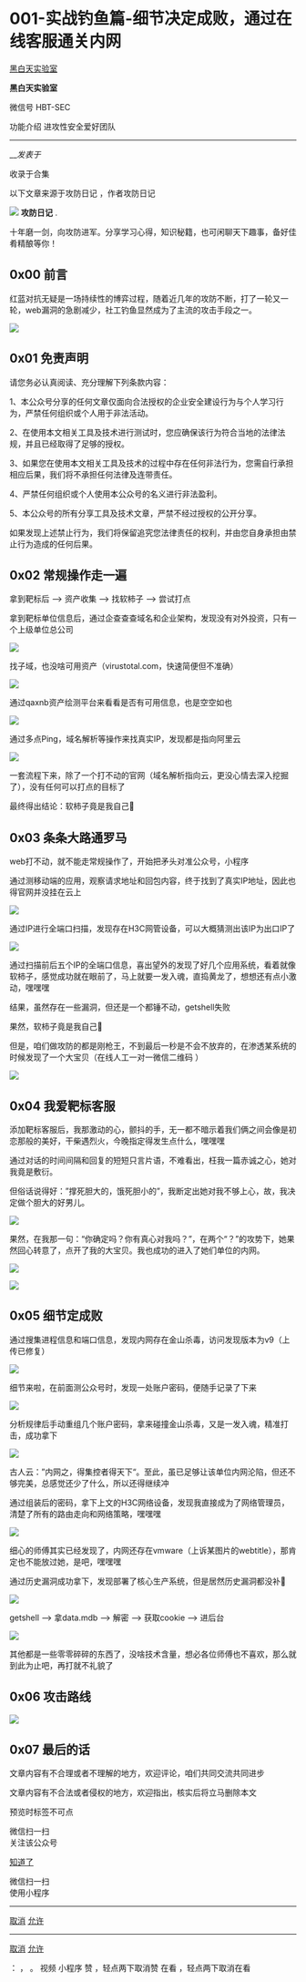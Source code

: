 #  001-实战钓鱼篇-细节决定成败，通过在线客服通关内网

[ 黑白天实验室 ](javascript:void\(0\);)

**黑白天实验室** ![]()

微信号 HBT-SEC

功能介绍 进攻性安全爱好团队

____

___发表于_

收录于合集

以下文章来源于攻防日记 ，作者攻防日记

![](http://wx.qlogo.cn/mmhead/Q3auHgzwzM7wjHchQicrOc1zia1vKaPpSJnvF4torSvZuou8MAh3zCVQ/0)
**攻防日记** .

十年磨一剑，向攻防进军。分享学习心得，知识秘籍，也可闲聊天下趣事，备好佳肴精酿等你！

## 0x00 前言

红蓝对抗无疑是一场持续性的博弈过程，随着近几年的攻防不断，打了一轮又一轮，web漏洞的急剧减少，社工钓鱼显然成为了主流的攻击手段之一。

![](http://hk-proxy.gitwarp.com/https://raw.githubusercontent.com/tuchuang9/tc1/refs/heads/main/public/20221019203309.png)

## 0x01 免责声明

请您务必认真阅读、充分理解下列条款内容：

1、本公众号分享的任何文章仅面向合法授权的企业安全建设行为与个人学习行为，严禁任何组织或个人用于非法活动。

2、在使用本文相关工具及技术进行测试时，您应确保该行为符合当地的法律法规，并且已经取得了足够的授权。

3、如果您在使用本文相关工具及技术的过程中存在任何非法行为，您需自行承担相应后果，我们将不承担任何法律及连带责任。

4、严禁任何组织或个人使用本公众号的名义进行非法盈利。

5、本公众号的所有分享工具及技术文章，严禁不经过授权的公开分享。

如果发现上述禁止行为，我们将保留追究您法律责任的权利，并由您自身承担由禁止行为造成的任何后果。

## 0x02 常规操作走一遍

拿到靶标后 --> 资产收集 --> 找软柿子 --> 尝试打点

拿到靶标单位信息后，通过企查查查域名和企业架构，发现没有对外投资，只有一个上级单位总公司

![](http://hk-proxy.gitwarp.com/https://raw.githubusercontent.com/tuchuang9/tc1/refs/heads/main/public/20221019203310.png)

找子域，也没啥可用资产（virustotal.com，快速简便但不准确）

  

![](http://hk-proxy.gitwarp.com/https://raw.githubusercontent.com/tuchuang9/tc1/refs/heads/main/public/20221019203311.png)

通过qaxnb资产绘测平台来看看是否有可用信息，也是空空如也

![](http://hk-proxy.gitwarp.com/https://raw.githubusercontent.com/tuchuang9/tc1/refs/heads/main/public/20221019203312.png)

通过多点Ping，域名解析等操作来找真实IP，发现都是指向阿里云

![](http://hk-proxy.gitwarp.com/https://raw.githubusercontent.com/tuchuang9/tc1/refs/heads/main/public/20221019203313.png)

一套流程下来，除了一个打不动的官网（域名解析指向云，更没心情去深入挖掘了），没有任何可以打点的目标了

最终得出结论：软柿子竟是我自己🤢

## 0x03 条条大路通罗马

web打不动，就不能走常规操作了，开始把矛头对准公众号，小程序

通过测移动端的应用，观察请求地址和回包内容，终于找到了真实IP地址，因此也得官网并没挂在云上

![](http://hk-proxy.gitwarp.com/https://raw.githubusercontent.com/tuchuang9/tc1/refs/heads/main/public/20221019203314.png)

通过IP进行全端口扫描，发现存在H3C网管设备，可以大概猜测出该IP为出口IP了

![](http://hk-proxy.gitwarp.com/https://raw.githubusercontent.com/tuchuang9/tc1/refs/heads/main/public/20221019203315.png)

通过扫描前后五个IP的全端口信息，喜出望外的发现了好几个应用系统，看着就像软柿子，感觉成功就在眼前了，马上就要一发入魂，直捣黄龙了，想想还有点小激动，嘿嘿嘿

结果，虽然存在一些漏洞，但还是一个都锤不动，getshell失败

果然，软柿子竟是我自己🤢

但是，咱们做攻防的都是刚枪王，不到最后一秒是不会不放弃的，在渗透某系统的时候发现了一个大宝贝（在线人工一对一微信二维码 ）

![](http://hk-proxy.gitwarp.com/https://raw.githubusercontent.com/tuchuang9/tc1/refs/heads/main/public/20221019203316.png)

## 0x04 我爱靶标客服

添加靶标客服后，我那激动的心，颤抖的手，无一都不暗示着我们俩之间会像是初恋那般的美好，干柴遇烈火，今晚指定得发生点什么，嘿嘿嘿

通过对话的时间间隔和回复的短短只言片语，不难看出，枉我一篇赤诚之心，她对我竟是敷衍。

但俗话说得好：”撑死胆大的，饿死胆小的”，我断定出她对我不够上心，故，我决定做个胆大的好男儿。

![](http://hk-proxy.gitwarp.com/https://raw.githubusercontent.com/tuchuang9/tc1/refs/heads/main/public/20221019203317.png)

果然，在我那一句：“你确定吗？你有真心对我吗？”，在两个“？”的攻势下，她果然回心转意了，点开了我的大宝贝。我也成功的进入了她们单位的内网。

![](http://hk-proxy.gitwarp.com/https://raw.githubusercontent.com/tuchuang9/tc1/refs/heads/main/public/20221019203319.png)

![](http://hk-proxy.gitwarp.com/https://raw.githubusercontent.com/tuchuang9/tc1/refs/heads/main/public/20221019203320.png)

## 0x05 细节定成败

通过搜集进程信息和端口信息，发现内网存在金山杀毒，访问发现版本为v9（上传已修复）

![](http://hk-proxy.gitwarp.com/https://raw.githubusercontent.com/tuchuang9/tc1/refs/heads/main/public/20221019203321.png)

细节来啦，在前面测公众号时，发现一处账户密码，便随手记录了下来

![](http://hk-proxy.gitwarp.com/https://raw.githubusercontent.com/tuchuang9/tc1/refs/heads/main/public/20221019203322.png)

分析规律后手动重组几个账户密码，拿来碰撞金山杀毒，又是一发入魂，精准打击，成功拿下

![](http://hk-proxy.gitwarp.com/https://raw.githubusercontent.com/tuchuang9/tc1/refs/heads/main/public/20221019203323.png)

古人云：”内网之，得集控者得天下“。至此，虽已足够让该单位内网沦陷，但还不够完美，总感觉还少了什么，所以还得继续冲

通过组装后的密码，拿下上文的H3C网络设备，发现我直接成为了网络管理员，清楚了所有的路由走向和网络策略，嘿嘿嘿

![](http://hk-proxy.gitwarp.com/https://raw.githubusercontent.com/tuchuang9/tc1/refs/heads/main/public/20221019203326.png)

细心的师傅其实已经发现了，内网还存在vmware（上诉某图片的webtitle），那肯定也不能放过她，是吧，嘿嘿嘿

通过历史漏洞成功拿下，发现部署了核心生产系统，但是居然历史漏洞都没补🤢

![](http://hk-proxy.gitwarp.com/https://raw.githubusercontent.com/tuchuang9/tc1/refs/heads/main/public/20221019203327.png)

getshell --> 拿data.mdb --> 解密 --> 获取cookie --> 进后台

![](http://hk-proxy.gitwarp.com/https://raw.githubusercontent.com/tuchuang9/tc1/refs/heads/main/public/20221019203328.png)

其他都是一些零零碎碎的东西了，没啥技术含量，想必各位师傅也不喜欢，那么就到此为止吧，再打就不礼貌了

## 0x06 攻击路线

![](http://hk-proxy.gitwarp.com/https://raw.githubusercontent.com/tuchuang9/tc1/refs/heads/main/public/20221019203329.png)

## 0x07 最后的话

文章内容有不合理或者不理解的地方，欢迎评论，咱们共同交流共同进步

文章内容有不合法或者侵权的地方，欢迎指出，核实后将立马删除本文

  

  

预览时标签不可点

微信扫一扫  
关注该公众号

[知道了](javascript:;)

微信扫一扫  
使用小程序

****

[取消](javascript:void\(0\);) [允许](javascript:void\(0\);)

****

[取消](javascript:void\(0\);) [允许](javascript:void\(0\);)

： ， 。   视频 小程序 赞 ，轻点两下取消赞 在看 ，轻点两下取消在看

